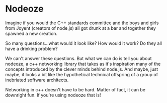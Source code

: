 # Nodeoze

Imagine if you would the C++ standards committee and the boys and girls from Joyent (creators of node.js) all got drunk at a bar and together they spawned a new creation.

So many questions...what would it look like? How would it work? Do they all have a drinking problem?

We can't answer these questions. But what we can do is tell you about nodeoze, a c++ networking library that takes as it's inspiration many of the concepts introduced by the clever minds behind node.js. And maybe, just maybe, it looks a bit like the hypothetical technical offspring of a group of inebriated software architects.

Networking in c++ doesn't have to be hard. Matter of fact, it can be downright fun.  If you're using nodeoze that is!
